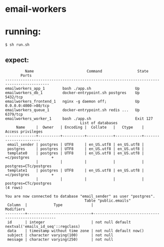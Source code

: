 # email-workers

# running:
```$ sh run.sh ```

## expect:

```
         Name                        Command                State            Ports
------------------------------------------------------------------------------------------
emailworkers_app_1        bash ./app.sh                    Up
emailworkers_db_1         docker-entrypoint.sh postgres    Up         5432/tcp
emailworkers_frontend_1   nginx -g daemon off;             Up         0.0.0.0:4000->80/tcp
emailworkers_queue_1      docker-entrypoint.sh redis ...   Up         6379/tcp
emailworkers_worker_1     bash ./app.sh                    Exit 127
                                  List of databases
     Name     |  Owner   | Encoding |  Collate   |   Ctype    |   Access privileges
--------------+----------+----------+------------+------------+-----------------------
 email_sender | postgres | UTF8     | en_US.utf8 | en_US.utf8 |
 postgres     | postgres | UTF8     | en_US.utf8 | en_US.utf8 |
 template0    | postgres | UTF8     | en_US.utf8 | en_US.utf8 | =c/postgres          +
              |          |          |            |            | postgres=CTc/postgres
 template1    | postgres | UTF8     | en_US.utf8 | en_US.utf8 | =c/postgres          +
              |          |          |            |            | postgres=CTc/postgres
(4 rows)

You are now connected to database "email_sender" as user "postgres".
                                    Table "public.emails"
 Column  |            Type             |                      Modifiers
---------+-----------------------------+-----------------------------------------------------
 id      | integer                     | not null default nextval('emails_id_seq'::regclass)
 data    | timestamp without time zone | not null default now()
 subject | character varying(100)      | not null
 message | character varying(250)      | not null
 ```
